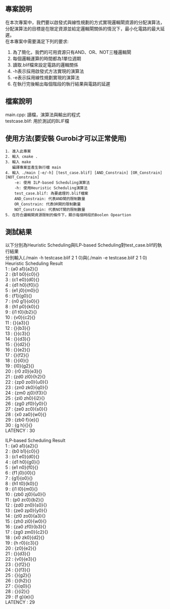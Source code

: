 ## 專案說明
在本次專案中，我們要以啟發式與線性規劃的方式實現邏輯閘資源的分配演算法，  
分配演算法的目標是在限定資源並給定邏輯閘關係的情況下，最小化電路的最大延遲。  
在本專案中需要滿足下列的要求:  
1. 為了簡化，我們的可用資源只有AND、OR、NOT三種邏輯閘
2. 每個邏輯運算的時間都為1單位週期
3. 讀取.blif檔來設定電路的邏輯關係
5. -h表示採用啟發式方法實現的演算法
6. -e表示採用線性規劃實現的演算法
7. 在執行完後輸出每個階段的執行結果與電路的延遲
## 檔案說明  
main.cpp: 讀檔，演算法與輸出的程式  
testcase.blif: 用於測試的BLIF檔  
## 使用方法(要安裝 Gurobi才可以正常使用)
    1. 進入此專案
    2. 輸入 cmake .
    3. 輸入 make 
       編譯專案並產生執行檔 main   
    4. 輸入 ./main [-e/-h] [test_case.blif] [AND_Constrain] [OR_Constrain] [NOT_Constrain]
        -e: 使用 ILP-based Scheduling演算法
        -h: 使用Heuristic Scheduling演算法
        test_case.blif: 為要處理的.blif檔案
        AND_Constrain: 代表AND閘的限制數量
        OR_Constrain: 代表OR閘的限制數量
        NOT_Constrain: 代表NOT閘的限制數量
    5. 在符合邏輯閘資源限制的條件下，顯示每個時段的Boolen Opeartion


## 測試結果
以下分別為Heuristic Scheduling與ILP-based Scheduling對test_case.blif的執行結果  
分別輸入(./main -h testcase.blif 2 1 0)與(./main -e testcase.blif 2 1 0)  
Heuristic Scheduling Result  
   1 : {a0 a1}{a2}{}  
   2 : {b1 b0}{c0}{}  
   3 : {c1 e0}{d0}{}  
   4 : {d1 h0}{f0}{}  
   5 : {e1 j0}{m0}{}  
   6 : {f1}{g0}{}  
   7 : {n0 g1}{o0}{}  
   8 : {h1 p0}{k0}{}  
   9 : {i1 t0}{b2}{}  
  10 : {v0}{c2}{}  
  11 : {}{a3}{}  
  12 : {}{b3}{}  
  13 : {}{c3}{}  
  14 : {}{d3}{}  
  15 : {}{d2}{}  
  16 : {}{e2}{}  
  17 : {}{f2}{}  
  18 : {}{i0}{}  
  19 : {l0}{g2}{}  
  20 : {r0 z0}{e3}{}  
  21 : {zd0 zl0}{h2}{}  
  22 : {zp0 zo0}{u0}{}  
  23 : {zn0 zk0}{q0}{}  
  24 : {zm0 zj0}{f3}{}  
  25 : {zi0 zh0}{i2}{}  
  26 : {zg0 zf0}{y0}{}  
  27 : {ze0 zc0}{s0}{}  
  28 : {x0 za0}{w0}{}  
  29 : {zb0 f}{e}{}  
  30 : {g h}{}{}  
LATENCY : 30  
  
ILP-based Scheduling Result  
   1 : {a0 a1}{a2}{}  
   2 : {b0 b1}{c0}{}  
   3 : {c1 e0}{d0}{}  
   4 : {d1 h0}{g0}{}  
   5 : {e1 n0}{f0}{}  
   6 : {f1 j0}{i0}{}  
   7 : {g1}{o0}{}  
   8 : {h1 t0}{k0}{}  
   9 : {i1 l0}{m0}{}  
  10 : {zb0 zj0}{u0}{}  
  11 : {p0 zc0}{b2}{}  
  12 : {zd0 zn0}{s0}{}  
  13 : {ze0 zp0}{y0}{}  
  14 : {zl0 zo0}{a3}{}  
  15 : {zh0 zi0}{w0}{}  
  16 : {za0 zf0}{b3}{}  
  17 : {zg0 zm0}{c2}{}  
  18 : {x0 zk0}{d2}{}  
  19 : {h r0}{c3}{}  
  20 : {z0}{e2}{}  
  21 : {}{d3}{}  
  22 : {v0}{e3}{}  
  23 : {}{f2}{}  
  24 : {}{f3}{}  
  25 : {}{g2}{}  
  26 : {}{h2}{}  
  27 : {}{q0}{}  
  28 : {}{i2}{}  
  29 : {f g}{e}{}  
LATENCY : 29  
